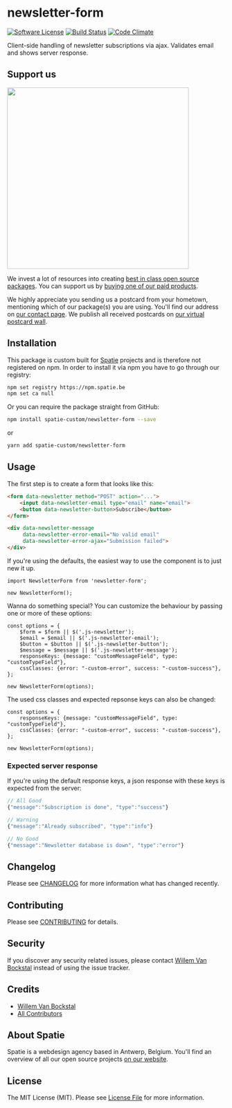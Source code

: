 # newsletter-form

[![Software License](https://img.shields.io/badge/license-MIT-brightgreen.svg?style=flat-square)](LICENSE.md)
[![Build Status](https://img.shields.io/travis/spatie-custom/newsletter-form/master.svg?style=flat-square)](https://travis-ci.org/spatie-custom/newsletter-form)
[![Code Climate](https://img.shields.io/codeclimate/github/spatie-custom/newsletter-form.svg?style=flat-square)](https://img.shields.io/codeclimate/github/spatie-custom/newsletter-form.svg)

Client-side handling of newsletter subscriptions via ajax. Validates email and shows server response.

## Support us

[<img src="https://github-ads.s3.eu-central-1.amazonaws.com/newsletter-form.jpg?t=1" width="419px" />](https://spatie.be/github-ad-click/newsletter-form)

We invest a lot of resources into creating [best in class open source packages](https://spatie.be/open-source). You can support us by [buying one of our paid products](https://spatie.be/open-source/support-us).

We highly appreciate you sending us a postcard from your hometown, mentioning which of our package(s) you are using. You'll find our address on [our contact page](https://spatie.be/about-us). We publish all received postcards on [our virtual postcard wall](https://spatie.be/open-source/postcards).

## Installation

This package is custom built for [Spatie](https://spatie.be) projects and is therefore not registered on npm.
In order to install it via npm you have to go through our registry:

```bash
npm set registry https://npm.spatie.be
npm set ca null
```

Or you can require the package straight from GitHub:

```bash
npm install spatie-custom/newsletter-form --save
```

or


```bash
yarn add spatie-custom/newsletter-form
```

## Usage

The first step is to create a form that looks like this:

```html
<form data-newsletter method="POST" action="...">
    <input data-newsletter-email type="email" name="email">
    <button data-newsletter-button>Subscribe</button>
</form>

<div data-newsletter-message 
     data-newsletter-error-email="No valid email" 
     data-newsletter-error-ajax="Submission failed">
</div>
```

If you're using the defaults, the easiest way to use the component is to just new it up.

```es6
import NewsletterForm from 'newsletter-form';

new NewsletterForm();
```

Wanna do something special? You can customize the behaviour by passing one or more of these options:

```es6
const options = {
    $form = $form || $('.js-newsletter');
    $email = $email || $('.js-newsletter-email');
    $button = $button || $('.js-newsletter-button');
    $message = $message || $('.js-newsletter-message');
    responseKeys: {message: "customMessageField", type: "customTypeField"},
    cssClasses: {error: "-custom-error", success: "-custom-success"},
};

new NewsletterForm(options);
```

The used css classes and expected repsonse keys can also be changed:

```es6
const options = {
    responseKeys: {message: "customMessageField", type: "customTypeField"},
    cssClasses: {error: "-custom-error", success: "-custom-success"},
};

new NewsletterForm(options);
```

### Expected server response

If you're using the default response keys, a json response with these keys is expected from the server:

```js
// All Good
{"message":"Subscription is done", "type":"success"}

// Warning 
{"message":"Already subscribed", "type":"info"}

// No Good
{"message":"Newsletter database is down", "type":"error"}
```

## Changelog

Please see [CHANGELOG](CHANGELOG.md) for more information what has changed recently.

## Contributing

Please see [CONTRIBUTING](CONTRIBUTING.md) for details.

## Security

If you discover any security related issues, please contact [Willem Van Bockstal](https://github.com/willemvb) instead of using the issue tracker.

## Credits

- [Willem Van Bockstal](https://github.com/willemvb)
- [All Contributors](../../contributors)

## About Spatie
Spatie is a webdesign agency based in Antwerp, Belgium. You'll find an overview of all our open source projects [on our website](https://spatie.be/opensource).

## License

The MIT License (MIT). Please see [License File](LICENSE.md) for more information.
